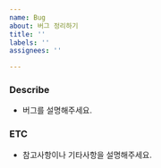 ```yaml
---
name: Bug
about: 버그 정리하기
title: ''
labels: ''
assignees: ''

---
```


### Describe
- 버그를 설명해주세요.

### ETC
- 참고사항이나 기타사항을 설명해주세요.
